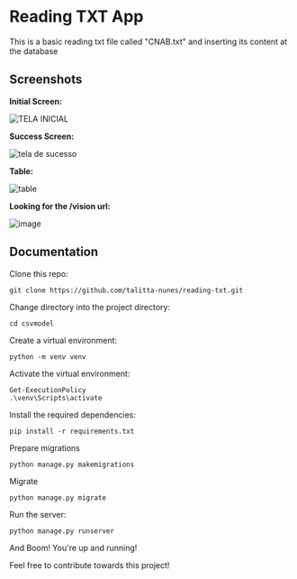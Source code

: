 # Reading TXT App

This is a basic reading txt file called "CNAB.txt" and inserting its content at the database

## Screenshots

**Initial Screen:**

![TELA INICIAL](https://github.com/talitta-nunes/reading-txt/assets/70520439/81dd6e64-0ae5-42a8-8ebb-fb3d9537fcbf)


**Success Screen:**

![tela de sucesso](https://github.com/talitta-nunes/reading-txt/assets/70520439/7a164f5d-e36e-4a16-bc44-7045980f2e1d)


**Table:**

![table](https://github.com/talitta-nunes/reading-txt/assets/70520439/f9b23c10-aca6-4b60-9781-84a7c0163eb9)

**Looking for the /vision url:**

![image](https://github.com/talitta-nunes/reading-txt/assets/70520439/1237e5e8-dc4a-49bf-bae5-7600724df455)

## Documentation

Clone this repo:
```
git clone https://github.com/talitta-nunes/reading-txt.git
```
Change directory into the project directory:
```
cd csvmodel
```
Create a virtual environment:
```
python -m venv venv
```
Activate the virtual environment:
```
Get-ExecutionPolicy
.\venv\Scripts\activate  
```
Install the required dependencies:
```
pip install -r requirements.txt
```
Prepare migrations
```
python manage.py makemigrations
```
Migrate
```
python manage.py migrate
```
Run the server:
```
python manage.py runserver
```
And Boom! You're up and running!

Feel free to contribute towards this project!
